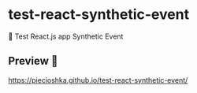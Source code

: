 # test-react-synthetic-event

:ledger: Test React.js app Synthetic Event

## Preview 🎉

<https://piecioshka.github.io/test-react-synthetic-event/>

